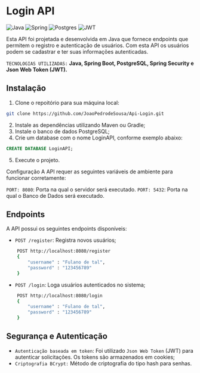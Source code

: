 # Login API

![Java](https://img.shields.io/badge/java-%23ED8B00.svg?style=for-the-badge&logo=openjdk&logoColor=white)
![Spring](https://img.shields.io/badge/spring-%236DB33F.svg?style=for-the-badge&logo=spring&logoColor=white)
![Postgres](https://img.shields.io/badge/postgres-%23316192.svg?style=for-the-badge&logo=postgresql&logoColor=white)
![JWT](https://img.shields.io/badge/JWT-black?style=for-the-badge&logo=JSON%20web%20tokens)

Esta API foi projetada e desenvolvida em Java que fornece endpoints que permitem o registro e autenticação de usuários.
Com esta API os usuários podem se cadastrar e ter suas informações autenticadas.

``TECNOLOGIAS UTILIZADAS:`` **Java, Spring Boot, PostgreSQL, Spring Security e Json Web Token (JWT).**

## Instalação

1. Clone o repoitório para sua máquina local:

``` bash
git clone https://github.com/JoaoPedrodeSousa/Api-Login.git
```

2. Instale as dependências utilizando Maven ou Gradle;
3. Instale o banco de dados PostgreSQL;
4. Crie um database com o nome LoginAPI, conforme exemplo abaixo:

``` SQL
CREATE DATABASE LoginAPI;
```

5. Execute o projeto.

Configuração
A API requer as seguintes variáveis de ambiente para funcionar corretamente:

`PORT: 8080`: Porta na qual o servidor será executado.
`PORT: 5432`: Porta na qual o Banco de Dados será executado.

## Endpoints

A API possui os seguintes endpoints disponíveis:

- `POST /register`: Registra novos usuários;

``` bash
    POST http://localhost:8080/register
    {
        "username" : "Fulano de tal",
        "password" : "123456789"
    }
```

- `POST /login`: Loga usuários autenticados no sistema;

``` bash
    POST http://localhost:8080/login
    {
        "username" : "Fulano de tal",
        "password" : "123456789"
    }
```


## Segurança e Autenticação

- ``Autenticação baseada em token``: Foi utilizado ``Json Web Token`` (JWT) para autenticar solicitações. Os tokens são armazenados em cookies;
- ``Criptografia BCrypt:`` Método de criptografia do tipo hash para senhas.

